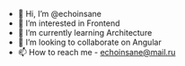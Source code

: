 - 👋 Hi, I’m @echoinsane
- 👀 I’m interested in Frontend
- 🌱 I’m currently learning Architecture
- 💞️ I’m looking to collaborate on Angular
- 📫 How to reach me - echoinsane@mail.ru

<!---
echoinsane/echoinsane is a ✨ special ✨ repository because its `README.md` (this file) appears on your GitHub profile.
You can click the Preview link to take a look at your changes.
--->
